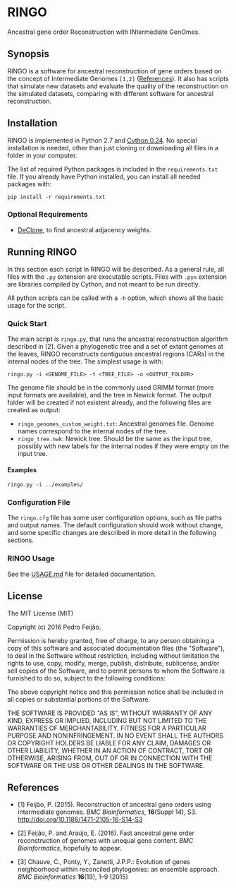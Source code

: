 # RINGO
Ancestral gene order Reconstruction with INtermediate GenOmes.

## Synopsis
RINGO is a software for ancestral reconstruction of gene orders based on the concept of Intermediate Genomes `[1,2]`
([References](#references)). It also has scripts that simulate new datasets and evaluate the quality of the reconstruction on the simulated datasets, comparing with different software for ancestral reconstruction.

## Installation
RINGO is implemented in Python 2.7 and [Cython 0.24](http://cython.org). No special installation is needed, other than just cloning or downloading all files in a folder in your computer.

The list of required Python packages is included in the `requirements.txt` file. 
If you already have Python installed, you can install all needed packages with:
```
pip install -r requirements.txt
```
### Optional Requirements

* [DeClone](https://github.com/yannponty/DeClone), to find ancestral adjacency weights.

## Running RINGO

In this section each script in RINGO will be described. As a general rule, all files with the `.py` extension are executable 
scripts. Files with `.pyx` extension are libraries compiled by Cython, and not meant to be run directly.

All python scripts can be called with a `-h` option, which shows all the basic usage for the script.

### Quick Start

The main script is `ringo.py`, that runs the ancestral reconstruction algorithm described in [2]. 
Given a phylogenetic tree and a set of extant genomes at the leaves, RINGO reconstructs contiguous ancestral regions (CARs) 
in the internal nodes of the tree. The simplest usage is with:

```
ringo.py -i <GENOME_FILE> -t <TREE_FILE> -o <OUTPUT_FOLDER>
```

The genome file should be in the commonly used GRIMM format (more input formats are available), and the tree in Newick format.
The output folder will be created if not existent already, and the following files are created as output:
* `ringo_genomes_custom_weight.txt`: Ancestral genomes file. Genome names correspond to the internal nodes of the tree.
* `ringo_tree.nwk`: Newick tree. Should be the same as the input tree, possibly with new labels for the internal nodes if they were empty on the input tree.

#### Examples

`ringo.py -i ../examples/`

### Configuration File

The `ringo.cfg` file has some user configuration options, such as file paths and output names. The default configuration should work without change, and some specific changes are described in more detail in the following sections.

### RINGO Usage

See the [USAGE.md](docs/USAGE.md) file for detailed documentation.

## License

The MIT License (MIT)

Copyright (c) 2016 Pedro Feijão.

Permission is hereby granted, free of charge, to any person obtaining a copy
of this software and associated documentation files (the "Software"), to deal
in the Software without restriction, including without limitation the rights
to use, copy, modify, merge, publish, distribute, sublicense, and/or sell
copies of the Software, and to permit persons to whom the Software is
furnished to do so, subject to the following conditions:

The above copyright notice and this permission notice shall be included in all
copies or substantial portions of the Software.

THE SOFTWARE IS PROVIDED "AS IS", WITHOUT WARRANTY OF ANY KIND, EXPRESS OR
IMPLIED, INCLUDING BUT NOT LIMITED TO THE WARRANTIES OF MERCHANTABILITY,
FITNESS FOR A PARTICULAR PURPOSE AND NONINFRINGEMENT. IN NO EVENT SHALL THE
AUTHORS OR COPYRIGHT HOLDERS BE LIABLE FOR ANY CLAIM, DAMAGES OR OTHER
LIABILITY, WHETHER IN AN ACTION OF CONTRACT, TORT OR OTHERWISE, ARISING FROM,
OUT OF OR IN CONNECTION WITH THE SOFTWARE OR THE USE OR OTHER DEALINGS IN THE
SOFTWARE.

## References

* [1] Feijão, P. (2015). Reconstruction of ancestral gene orders using intermediate genomes. *BMC Bioinformatics*, **16**(Suppl 14), S3. http://doi.org/10.1186/1471-2105-16-S14-S3

* [2] Feijão, P. and Araújo, E. (2016). Fast ancestral gene order reconstruction of genomes with unequal gene content. *BMC Bioinformatics*, hopefully to appear.

* [3] Chauve, C., Ponty, Y., Zanetti, J.P.P.: Evolution of genes neighborhood within reconciled phylogenies: an ensemble approach. *BMC Bioinformatics* **16**(19), 1–9 (2015)

